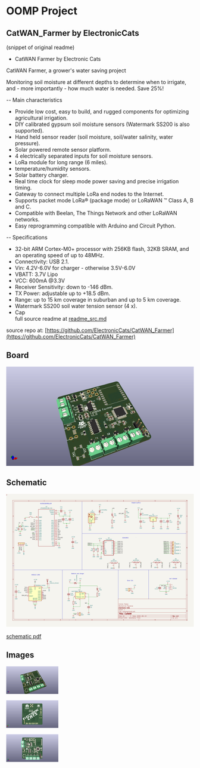 # OOMP Project  
## CatWAN_Farmer  by ElectronicCats  
  
(snippet of original readme)  
  
- CatWAN Farmer by Electronic Cats  
  
CatWAN Farmer, a grower's water saving project  
  
Monitoring soil moisture at different depths to determine when to irrigate, and - more importantly - how much water is needed. Save 25%!  
  
  
-- Main characteristics  
  
- Provide low cost, easy to build, and rugged components for optimizing agricultural irrigation.  
- DIY calibrated gypsum soil moisture sensors (Watermark SS200 is also supported).  
- Hand held sensor reader (soil moisture, soil/water salinity, water pressure).  
- Solar powered remote sensor platform.  
- 4 electrically separated inputs for soil moisture sensors.  
- LoRa module for long range (6 miles).  
- temperature/humidity sensors.  
- Solar battery charger.  
- Real time clock for sleep mode power saving and precise irrigation timing.  
- Gateway to connect multiple LoRa end nodes to the Internet.  
- Supports packet mode LoRa® (package mode) or LoRaWAN ™ Class A, B and C.  
- Compatible with Beelan, The Things Network and other LoRaWAN networks.  
- Easy reprogramming compatible with Arduino and Circuit Python.  
  
-- Specifications  
  
- 32-bit ARM Cortex-M0+ processor with 256KB flash, 32KB SRAM, and an operating speed of up to 48MHz.   
- Connectivity: USB 2.1.  
- Vin: 4.2V-6.0V for charger - otherwise 3.5V-6.0V  
- VBATT: 3.7V Lipo  
- VCC: 600mA @3.3V  
- Receiver Sensitivity: down to -146 dBm.  
- TX Power: adjustable up to +18.5 dBm.  
- Range: up to 15 km coverage in suburban and up to 5 km coverage.  
- Watermark SS200 soil water tension sensor (4 x).  
- Cap  
  full source readme at [readme_src.md](readme_src.md)  
  
source repo at: [https://github.com/ElectronicCats/CatWAN_Farmer](https://github.com/ElectronicCats/CatWAN_Farmer)  
## Board  
  
[![working_3d.png](working_3d_600.png)](working_3d.png)  
## Schematic  
  
[![working_schematic.png](working_schematic_600.png)](working_schematic.png)  
  
[schematic pdf](working_schematic.pdf)  
## Images  
  
[![working_3d.png](working_3d_140.png)](working_3d.png)  
  
[![working_3d_back.png](working_3d_back_140.png)](working_3d_back.png)  
  
[![working_3d_front.png](working_3d_front_140.png)](working_3d_front.png)  
